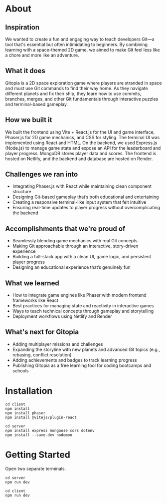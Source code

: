 # About
## Inspiration

We wanted to create a fun and engaging way to teach developers Git—a tool that's essential but often intimidating to beginners. By combining learning with a space-themed 2D game, we aimed to make Git feel less like a chore and more like an adventure.

## What it does

Gitopia is a 2D space exploration game where players are stranded in space and must use Git commands to find their way home. As they navigate different planets and fix their ship, they learn how to use commits, branches, merges, and other Git fundamentals through interactive puzzles and terminal-based gameplay.

## How we built it

We built the frontend using Vite + React.js for the UI and game interface, Phaser.js for 2D game mechanics, and CSS for styling. The terminal UI was implemented using React and HTML. On the backend, we used Express.js (Node.js) to manage game state and expose an API for the leaderboard and player progress. MongoDB stores player data and scores. The frontend is hosted on Netlify, and the backend and database are hosted on Render.

## Challenges we ran into

- Integrating Phaser.js with React while maintaining clean component structure
- Designing Git-based gameplay that’s both educational and entertaining
- Creating a responsive terminal-like input system that felt intuitive
- Ensuring real-time updates to player progress without overcomplicating the backend

## Accomplishments that we're proud of

- Seamlessly blending game mechanics with real Git concepts
- Making Git approachable through an interactive, story-driven experience
- Building a full-stack app with a clean UI, game logic, and persistent player progress
- Designing an educational experience that’s genuinely fun

## What we learned

- How to integrate game engines like Phaser with modern frontend frameworks like React
- Best practices for managing state and reactivity in interactive games
- Ways to teach technical concepts through gameplay and storytelling
- Deployment workflows using Netlify and Render

## What's next for Gitopia

- Adding multiplayer missions and challenges
- Expanding the storyline with new planets and advanced Git topics (e.g., rebasing, conflict resolution)
- Adding achievements and badges to track learning progress
- Publishing Gitopia as a free learning tool for coding bootcamps and schools


# Installation

```
cd client
npm install
npm install phaser
npm install @vitejs/plugin-react
```

```
cd server
npm install express mongoose cors dotenv
npm install --save-dev nodemon
```

# Getting Started

Open two separate terminals. 
```
cd server
npm run dev
```

``` 
cd client
npm run dev
```

